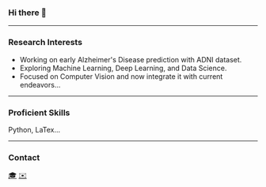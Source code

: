 ### Hi there 👋

<!--
**ShiyunWa/ShiyunWa** is a ✨ _special_ ✨ repository because its `README.md` (this file) appears on your GitHub profile.

Here are some ideas to get you started:

- 🔭 I’m currently working on ...
- 🌱 I’m currently learning ...
- 👯 I’m looking to collaborate on ...
- 🤔 I’m looking for help with ...
- 💬 Ask me about ...
- 📫 How to reach me: ...
- 😄 Pronouns: ...
- ⚡ Fun fact: ...
-->

---

### Research Interests
- Working on early Alzheimer's Disease prediction with ADNI dataset.
- Exploring Machine Learning, Deep Learning, and Data Science.
- Focused on Computer Vision and now integrate it with current endeavors...

---

### Proficient Skills
Python, LaTex...

---

### Contact
[🎓](https://scholar.google.com/citations?user=gXR51yIAAAAJ&hl=en) [✉️](mailto:shiyun.wa23@imperial.ac.uk)
